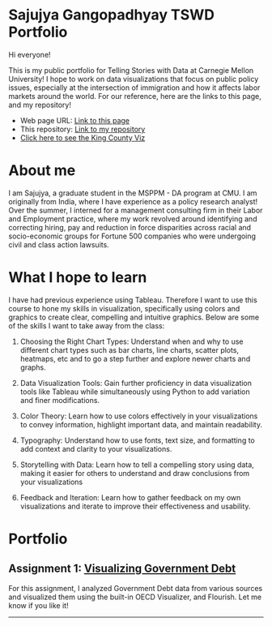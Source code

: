 # Sajujya Gangopadhyay TSWD Portfolio

Hi  everyone! 

This is my public portfolio for Telling Stories with Data at Carnegie Mellon University! I hope to work on data visualizations that focus on public policy issues, especially at the intersection of immigration and how it affects labor markets around the world. For our reference, here are the links to this page, and my repository!

- Web page URL: [Link to this page](https://sajujya.github.io/tswd-portfolio-sajujya/)
- This repository: [Link to my repository](https://github.com/Sajujya/tswd-portfolio-sajujya)
- [Click here to see the King County Viz](kingcounty_demo1.md)

# About me
I am Sajujya, a graduate student in the MSPPM - DA program at CMU. I am originally from India, where I have experience as a policy research analyst! Over the summer, I interned for a management consulting firm in their Labor and Employment practice, where my work revolved around identifying and correcting hiring, pay and reduction in force disparities across racial and socio-economic groups for Fortune 500 companies who were undergoing civil and class action lawsuits. 

# What I hope to learn
I have had previous experience using Tableau. Therefore I want to use this course to hone my skills in visualization, specifically using colors and graphics to create clear, compelling and intuitive graphics. Below are some of the skills I want to take away from the class:

1. Choosing the Right Chart Types: Understand when and why to use different chart types such as bar charts, line charts, scatter plots, heatmaps, etc and to go a step further and explore newer charts and graphs. 

2. Data Visualization Tools: Gain further proficiency in data visualization tools like Tableau while simultaneously using Python to add variation and finer modifications. 

3. Color Theory: Learn how to use colors effectively in your visualizations to convey information, highlight important data, and maintain readability.

4. Typography: Understand how to use fonts, text size, and formatting to add context and clarity to your visualizations.

5. Storytelling with Data: Learn how to tell a compelling story using data, making it easier for others to understand and draw conclusions from your visualizations

6. Feedback and Iteration: Learn how to gather feedback on my own visualizations and iterate to improve their effectiveness and usability.

# Portfolio

## Assignment 1: [Visualizing Government Debt](visualizing-government-debt)
For this assignment, I analyzed Government Debt data from various sources and visualized them using the built-in OECD Visualizer, and Flourish. Let me know if you like it!

<!---


## Assignment 3&4: [Critique by Design](critique-by-design)
For this assignment, make sure you set up and link to a new page.  This page is linking to a new Markdown document called `critique-by-design.md`.  

## Final project
Here it might be helpful to include a high-level description of your final project. 
[Part I](final-project-part-one)
[Part II](final-project-part-two)
Part III(final-project-part-three)

-->

---
